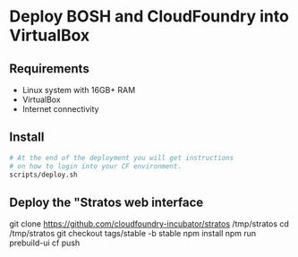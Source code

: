# Deploy BOSH and CloudFoundry into VirtualBox


## Requirements
- Linux system with 16GB+ RAM
- VirtualBox
- Internet connectivity

## Install

```bash
# At the end of the deployment you will get instructions
# on how to login into your CF environment.
scripts/deploy.sh
```

## Deploy the "Stratos web interface

git clone https://github.com/cloudfoundry-incubator/stratos /tmp/stratos
cd /tmp/stratos
git checkout tags/stable -b stable
npm install
npm run prebuild-ui
cf push